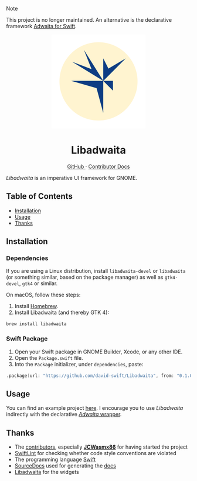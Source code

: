 > [!NOTE]
> This project is no longer maintained.
> An alternative is the declarative framework [Adwaita for Swift](https://github.com/AparokshaUI/adwaita-swift).

<p align="center">
  <img width="256" alt="Libadwaita Icon" src="Icons/LibadwaitaIcon.png">
  <h1 align="center">Libadwaita</h1>
</p>

<p align="center">
  <a href="https://github.com/david-swift/Libadwaita">
  GitHub
  </a>
  ·
  <a href="Documentation/Reference/README.md">
  Contributor Docs
  </a>
</p>

_Libadwaita_ is an imperative UI framework for GNOME.

## Table of Contents

- [Installation](#Installation)
- [Usage](#Usage)
- [Thanks](#Thanks)

## Installation

### Dependencies
If you are using a Linux distribution, install `libadwaita-devel` or `libadwaita` (or something similar, based on the package manager) as well as `gtk4-devel`, `gtk4` or similar.

On macOS, follow these steps:
1. Install [Homebrew](https://brew.sh).
2. Install Libadwaita (and thereby GTK 4):
```
brew install libadwaita
```

### Swift Package
1. Open your Swift package in GNOME Builder, Xcode, or any other IDE.
2. Open the `Package.swift` file.
3. Into the `Package` initializer, under `dependencies`, paste:
```swift
.package(url: "https://github.com/david-swift/Libadwaita", from: "0.1.0")   
```

## Usage

You can find an example project [here](Tests/main.swift).
I encourage you to use _Libadwaita_ indirectly with the declarative [_Adwaita_ wrapper](https://github.com/david-swift/Adwaita).

## Thanks

- The [contributors](Contributors.md), especially [**JCWasmx86**](https://github.com/JCWasmx86) for having started the project
- [SwiftLint](https://github.com/realm/SwiftLint) for checking whether code style conventions are violated
- The programming language [Swift](https://github.com/apple/swift)
- [SourceDocs](https://github.com/SourceDocs/SourceDocs) used for generating the [docs](Documentation/Reference/README.md)
- [Libadwaita](https://gitlab.gnome.org/GNOME/libadwaita) for the widgets
